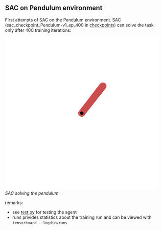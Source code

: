 ## SAC on Pendulum environment

First attempts of SAC on the Pendulum environment. SAC (sac_checkpoint_Pendulum-v1_ep_400 in [checkpoints](./checkpoints/)) can solve the task only after 400 training iterations: 

![SAC solving the pendulum](../../assets/pendulum.gif)
*SAC solving the pendulum*

remarks: 
- see [test.py](./test.py) for testing the agent
- runs privides statistics about the training run and can be viewed with `tensorboard --logdir=runs`